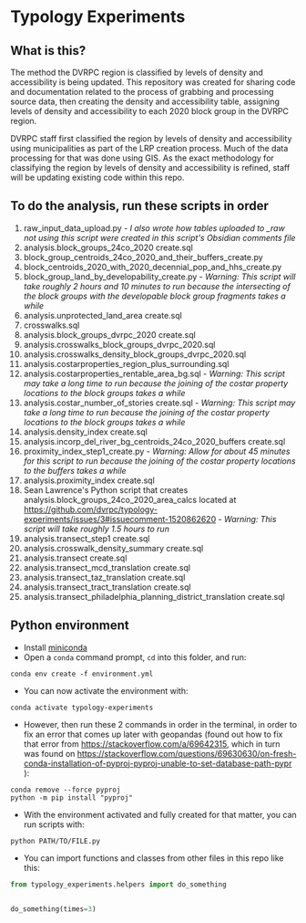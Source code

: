 # Typology Experiments

## What is this?

The method the DVRPC region is classified by levels of density and accessibility is being updated. This repository was created for sharing code and documentation related to the process of grabbing and processing source data, then creating the density and accessibility table, assigning levels of density and accessibility to each 2020 block group in the DVRPC region.

DVRPC staff first classified the region by levels of density and accessibility using municipalities as part of the LRP creation process. Much of the data processing for that was done using GIS. As the exact methodology for classifying the region by levels of density and accessibility is refined, staff will be updating existing code within this repo.

## To do the analysis, run these scripts in order

1. raw_input_data_upload.py - *I also wrote how tables uploaded to _raw not using this script were created in this script's Obsidian comments file*
2. analysis.block_groups_24co_2020 create.sql
3. block_group_centroids_24co_2020_and_their_buffers_create.py
4. block_centroids_2020_with_2020_decennial_pop_and_hhs_create.py
5. block_group_land_by_developability_create.py - *Warning: This script will take roughly 2 hours and 10 minutes to run because the intersecting of the block groups with the developable block group fragments takes a while*
6. analysis.unprotected_land_area create.sql
7. crosswalks.sql
8. analysis.block_groups_dvrpc_2020 create.sql
9. analysis.crosswalks_block_groups_dvrpc_2020.sql
10. analysis.crosswalks_density_block_groups_dvrpc_2020.sql
11. analysis.costarproperties_region_plus_surrounding.sql
12. analysis.costarproperties_rentable_area_bg.sql - *Warning: This script may take a long time to run because the joining of the costar property locations to the block groups takes a while*
13. analysis.costar_number_of_stories create.sql - *Warning: This script may take a long time to run because the joining of the costar property locations to the block groups takes a while*
14. analysis.density_index create.sql
15. analysis.incorp_del_river_bg_centroids_24co_2020_buffers create.sql
16. proximity_index_step1_create.py - *Warning: Allow for about 45 minutes for this script to run because the joining of the costar property locations to the buffers takes a while*
17. analysis.proximity_index create.sql
18. Sean Lawrence's Python script that creates analysis.block_groups_24co_2020_area_calcs located at https://github.com/dvrpc/typology-experiments/issues/3#issuecomment-1520862620  - *Warning: This script will take roughly 1.5 hours to run*
19. analysis.transect_step1 create.sql
20. analysis.crosswalk_density_summary create.sql
21. analysis.transect create.sql
22. analysis.transect_mcd_translation create.sql
23. analysis.transect_taz_translation create.sql
24. analysis.transect_tract_translation create.sql
25. analysis.transect_philadelphia_planning_district_translation create.sql

## Python environment

- Install [miniconda](https://docs.conda.io/en/latest/miniconda.html)
- Open a `conda` command prompt, `cd` into this folder, and run:

```
conda env create -f environment.yml
```

- You can now activate the environment with:

```
conda activate typology-experiments
```

- However, then run these 2 commands in order in the terminal, in order to fix an error that comes up later with geopandas (found out how to fix that error from https://stackoverflow.com/a/69642315, which in turn was found on https://stackoverflow.com/questions/69630630/on-fresh-conda-installation-of-pyproj-pyproj-unable-to-set-database-path-pypr ):

```
conda remove --force pyproj
python -m pip install "pyproj"
```

- With the environment activated and fully created for that matter, you can run scripts with:

```
python PATH/TO/FILE.py
```

- You can import functions and classes from other files in this repo like this:

```python
from typology_experiments.helpers import do_something


do_something(times=3)
```